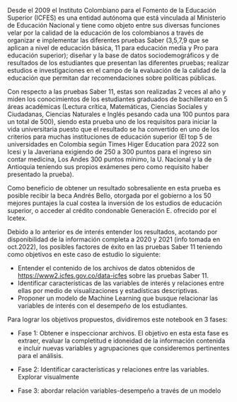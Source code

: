 Desde el 2009 el Instituto Colombiano para el Fomento de la Educación Superior (ICFES) es una entidad autónoma que está vinculada al Ministerio de Educación Nacional y tiene como objeto entre sus diversas funciones velar por la calidad de la educación de los colombianos a través de organizar e implementar las diferentes pruebas Saber (3,5,7,9 que se aplican a nivel de educación básica, 11  para educación media y Pro para educación superior); diseñar y  la base de datos sociodemográficos y de resultados de los estudiantes que presentan las diferentes pruebas; realizar estudios e investigaciones en el campo de la evaluación de la calidad de la educación que permitan dar recomendaciones sobre políticas públicas. 

Con respecto a las pruebas Saber 11, estas son realizadas 2 veces al año y miden los conocimientos de los estudiantes graduados de bachillerato en 5 áreas académicas (Lectura crítica, Matemáticas, Ciencias Sociales y Ciudadanas, Ciencias Naturales e Inglés pesando cada una 100 puntos para un total de 500), siendo esta prueba uno de los requisitos para iniciar la vida universitaria puesto que el resultado se ha convertido en uno de los criterios para muchas instituciones de educación superior (El top 5 de universidades en Colombia según Times Higer Education para 2022 son Icesi y la Javeriana exigiendo de 250 a 300 puntos para el ingreso sin contar medicina, Los Andes 300 puntos mínimo, la U. Nacional y la de Antioquia teniendo sus propios exámenes pero como requisito haber presentado la prueba). 

Como beneficio de obtener un resultado sobresaliente en esta prueba es posible recibir la beca Andrés Bello, otorgada por el gobierno a los 50 mejores puntajes la cual costea la inversión de los estudios de educación superior, o acceder al crédito condonable Generación E. ofrecido por el Icetex.

Debido a lo anterior es de interés entender los resultados, acotando por disponibilidad de la información completa a 2020 y 2021 (info tomada en oct.2022), los posibles factores de éxito en las pruebas Saber 11 teniendo como objetivos en este caso de estudio lo siguiente:
* Entender el contenido de los archivos de datos obtenidos de https://www2.icfes.gov.co/data-icfes  sobre las pruebas Saber 11.
* Identificar características de las variables de interés y relaciones entre ellas por medio de visualizaciones y estadísticas descriptivas.
* Proponer un modelo de Machine Learning que busque relacionar las variables de interés con el desempeño de los estudiantes.

Para lograr los objetivos propuestos, dividiremos este notebook en 3 fases:

* Fase 1: Obtener e inspeccionar archivos. El objetivo en esta esta fase es extraer, evaluar la completitud e idoneidad de la información contenida e incluir nuevas variables y agrupaciones que consideremos pertinentes para el análisis.

* Fase 2: Identificar características y relaciones entre las variables. Explorar visualmente 

* Fase 3: abordar relación variables-desempeño a través de un modelo
